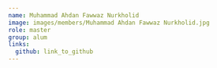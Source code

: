 ```yaml
---
name: Muhammad Ahdan Fawwaz Nurkholid 
image: images/members/Muhammad Ahdan Fawwaz Nurkholid.jpg 
role: master
group: alum
links:
  github: link_to_github 
---
```

